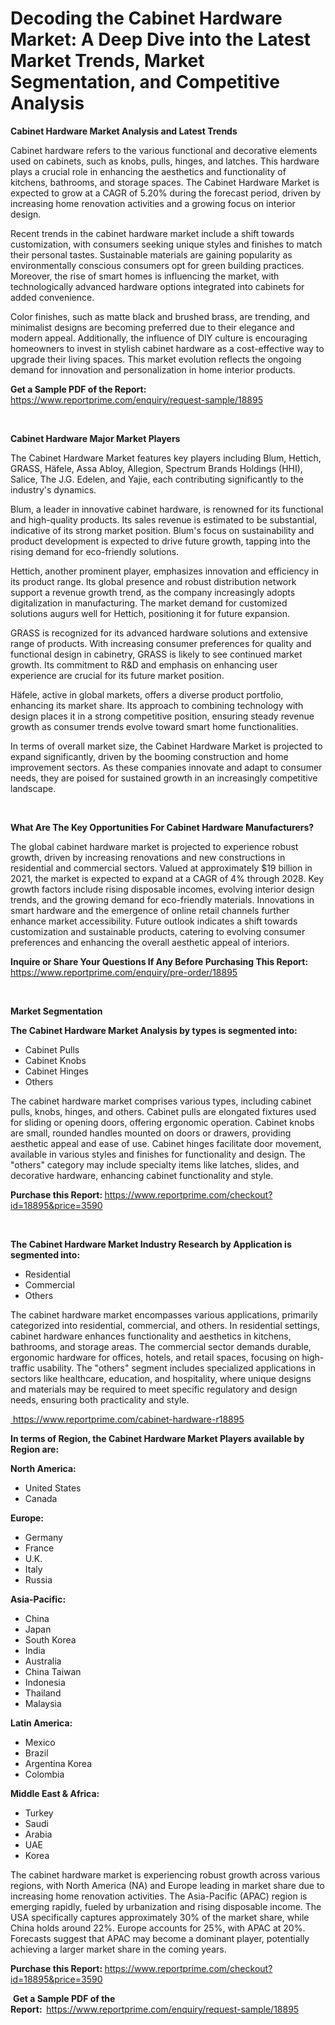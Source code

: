 <p><h1>Decoding the Cabinet Hardware Market: A Deep Dive into the Latest Market Trends, Market Segmentation, and Competitive Analysis</h1></p><p><strong>Cabinet Hardware Market Analysis and Latest Trends</strong></p>
<p><p>Cabinet hardware refers to the various functional and decorative elements used on cabinets, such as knobs, pulls, hinges, and latches. This hardware plays a crucial role in enhancing the aesthetics and functionality of kitchens, bathrooms, and storage spaces. The Cabinet Hardware Market is expected to grow at a CAGR of 5.20% during the forecast period, driven by increasing home renovation activities and a growing focus on interior design.</p><p>Recent trends in the cabinet hardware market include a shift towards customization, with consumers seeking unique styles and finishes to match their personal tastes. Sustainable materials are gaining popularity as environmentally conscious consumers opt for green building practices. Moreover, the rise of smart homes is influencing the market, with technologically advanced hardware options integrated into cabinets for added convenience. </p><p>Color finishes, such as matte black and brushed brass, are trending, and minimalist designs are becoming preferred due to their elegance and modern appeal. Additionally, the influence of DIY culture is encouraging homeowners to invest in stylish cabinet hardware as a cost-effective way to upgrade their living spaces. This market evolution reflects the ongoing demand for innovation and personalization in home interior products.</p></p>
<p><strong>Get a Sample PDF of the Report:&nbsp;</strong> <a href="https://www.reportprime.com/enquiry/request-sample/18895?utm_campaign=4532&utm_medium=2&utm_source=Github&utm_content=ia&utm_term=19052025&utm_id=cabinet-hardware">https://www.reportprime.com/enquiry/request-sample/18895</a></p>
<p>&nbsp;</p>
<p><strong>Cabinet Hardware Major Market Players</strong></p>
<p><p>The Cabinet Hardware Market features key players including Blum, Hettich, GRASS, Häfele, Assa Abloy, Allegion, Spectrum Brands Holdings (HHI), Salice, The J.G. Edelen, and Yajie, each contributing significantly to the industry's dynamics. </p><p>Blum, a leader in innovative cabinet hardware, is renowned for its functional and high-quality products. Its sales revenue is estimated to be substantial, indicative of its strong market position. Blum's focus on sustainability and product development is expected to drive future growth, tapping into the rising demand for eco-friendly solutions.</p><p>Hettich, another prominent player, emphasizes innovation and efficiency in its product range. Its global presence and robust distribution network support a revenue growth trend, as the company increasingly adopts digitalization in manufacturing. The market demand for customized solutions augurs well for Hettich, positioning it for future expansion.</p><p>GRASS is recognized for its advanced hardware solutions and extensive range of products. With increasing consumer preferences for quality and functional design in cabinetry, GRASS is likely to see continued market growth. Its commitment to R&D and emphasis on enhancing user experience are crucial for its future market position.</p><p>Häfele, active in global markets, offers a diverse product portfolio, enhancing its market share. Its approach to combining technology with design places it in a strong competitive position, ensuring steady revenue growth as consumer trends evolve toward smart home functionalities.</p><p>In terms of overall market size, the Cabinet Hardware Market is projected to expand significantly, driven by the booming construction and home improvement sectors. As these companies innovate and adapt to consumer needs, they are poised for sustained growth in an increasingly competitive landscape.</p></p>
<p>&nbsp;</p>
<p><strong>What Are The Key Opportunities For Cabinet Hardware Manufacturers?</strong></p>
<p><p>The global cabinet hardware market is projected to experience robust growth, driven by increasing renovations and new constructions in residential and commercial sectors. Valued at approximately $19 billion in 2021, the market is expected to expand at a CAGR of 4% through 2028. Key growth factors include rising disposable incomes, evolving interior design trends, and the growing demand for eco-friendly materials. Innovations in smart hardware and the emergence of online retail channels further enhance market accessibility. Future outlook indicates a shift towards customization and sustainable products, catering to evolving consumer preferences and enhancing the overall aesthetic appeal of interiors.</p></p>
<p><strong>Inquire or Share Your Questions If Any Before Purchasing This Report:</strong> <a href="https://www.reportprime.com/enquiry/pre-order/18895?utm_campaign=4532&utm_medium=2&utm_source=Github&utm_content=ia&utm_term=19052025&utm_id=cabinet-hardware">https://www.reportprime.com/enquiry/pre-order/18895</a></p>
<p>&nbsp;</p>
<p><strong>Market Segmentation</strong></p>
<p><strong>The Cabinet Hardware Market Analysis by types is segmented into:</strong></p>
<p><ul><li>Cabinet Pulls</li><li>Cabinet Knobs</li><li>Cabinet Hinges</li><li>Others</li></ul></p>
<p><p>The cabinet hardware market comprises various types, including cabinet pulls, knobs, hinges, and others. Cabinet pulls are elongated fixtures used for sliding or opening doors, offering ergonomic operation. Cabinet knobs are small, rounded handles mounted on doors or drawers, providing aesthetic appeal and ease of use. Cabinet hinges facilitate door movement, available in various styles and finishes for functionality and design. The "others" category may include specialty items like latches, slides, and decorative hardware, enhancing cabinet functionality and style.</p></p>
<p><strong>Purchase this Report:&nbsp;</strong><a href="https://www.reportprime.com/checkout?id=18895&price=3590&utm_campaign=4532&utm_medium=2&utm_source=Github&utm_content=ia&utm_term=19052025&utm_id=cabinet-hardware">https://www.reportprime.com/checkout?id=18895&price=3590</a></p>
<p>&nbsp;</p>
<p><strong>The Cabinet Hardware Market Industry Research by Application is segmented into:</strong></p>
<p><ul><li>Residential</li><li>Commercial</li><li>Others</li></ul></p>
<p><p>The cabinet hardware market encompasses various applications, primarily categorized into residential, commercial, and others. In residential settings, cabinet hardware enhances functionality and aesthetics in kitchens, bathrooms, and storage areas. The commercial sector demands durable, ergonomic hardware for offices, hotels, and retail spaces, focusing on high-traffic usability. The "others" segment includes specialized applications in sectors like healthcare, education, and hospitality, where unique designs and materials may be required to meet specific regulatory and design needs, ensuring both practicality and style.</p></p>
<p><a href="https://www.reportprime.com/cabinet-hardware-r18895?utm_campaign=4532&utm_medium=2&utm_source=Github&utm_content=ia&utm_term=19052025&utm_id=cabinet-hardware">&nbsp;https://www.reportprime.com/cabinet-hardware-r18895</a></p>
<p><strong>In terms of Region, the Cabinet Hardware Market Players available by Region are:</strong></p>
<p>
    <p> <strong> North America: </strong>
        <ul>
            <li>United States</li>
            <li>Canada</li>
        </ul>
        </p> 
    <p> <strong> Europe: </strong>
        <ul>
            <li>Germany</li>
            <li>France</li>
            <li>U.K.</li>
            <li>Italy</li>
            <li>Russia</li>
        </ul>
        </p> 
    <p> <strong> Asia-Pacific: </strong>
        <ul>
            <li>China</li>
            <li>Japan</li>
            <li>South Korea</li>
            <li>India</li>
            <li>Australia</li>
            <li>China Taiwan</li>
            <li>Indonesia</li>
            <li>Thailand</li>
            <li>Malaysia</li>
        </ul>
        </p> 
    <p> <strong> Latin America: </strong>
        <ul>
            <li>Mexico</li>
            <li>Brazil</li>
            <li>Argentina Korea</li>
            <li>Colombia</li>
        </ul>
        </p> 
    <p> <strong> Middle East & Africa: </strong>
        <ul>
            <li>Turkey</li>
            <li>Saudi</li>
            <li>Arabia</li>
            <li>UAE</li>
            <li>Korea</li>
        </ul>
    </p>
    </p>
<p><p>The cabinet hardware market is experiencing robust growth across various regions, with North America (NA) and Europe leading in market share due to increasing home renovation activities. The Asia-Pacific (APAC) region is emerging rapidly, fueled by urbanization and rising disposable income. The USA specifically captures approximately 30% of the market share, while China holds around 22%. Europe accounts for 25%, with APAC at 20%. Forecasts suggest that APAC may become a dominant player, potentially achieving a larger market share in the coming years.</p></p>
<p><strong>Purchase this Report: </strong><a href="https://www.reportprime.com/checkout?id=18895&price=3590&utm_campaign=4532&utm_medium=2&utm_source=Github&utm_content=ia&utm_term=19052025&utm_id=cabinet-hardware">https://www.reportprime.com/checkout?id=18895&price=3590</a></p>
<p>&nbsp;<strong>Get a Sample PDF of the Report:&nbsp;&nbsp;</strong><a href="https://www.reportprime.com/enquiry/request-sample/18895?utm_campaign=4532&utm_medium=2&utm_source=Github&utm_content=ia&utm_term=19052025&utm_id=cabinet-hardware">https://www.reportprime.com/enquiry/request-sample/18895</a></p>
<p><strong></strong></p>
<p><p></p><p></p><p></p></p>